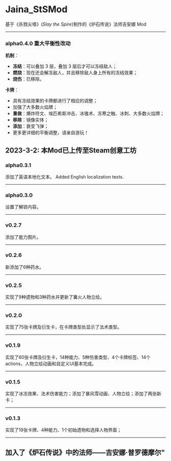 # Jaina_StSMod
基于《杀戮尖塔》(*Slay the Spire*)制作的《炉石传说》法师吉安娜 Mod

----
### alpha0.4.0 重大平衡性改动
**机制**：
- **冻结**：可以叠加 3 层，叠加 3 层后才可以冻结敌人；
- **燃烧**：现在还会解冻敌人，并且移除敌人身上所有的冻结效果；
- **烧伤**：已移除。

**卡牌**：
- 具有冻结效果的卡牌都进行了相应的调整；
- 加强了大多数火焰牌；
- **重做**：爆炸符文、埃匹希斯冲击、冰锥术、冻寒之触、冰刺、大多数火焰牌；
- **移除**：镜像实体；
- **添加**：衰变飞弹；
- 更多更详细的平衡调整，请亲自游玩！

2023-3-2: 本Mod已上传至Steam创意工坊
----
### alpha0.3.1
添加了英语本地化文本。
Added English localization texts.

----
### alpha0.3.0
设置了解锁内容。

----
### v0.2.7
添加了能力图片。

----
### v0.2.6
新添加了6种药水。

----
### v0.2.5
实现了9种遗物和3种药水并更新了篝火人物立绘。

----
### v0.2.0
实现了75张卡牌及衍生卡，在卡牌类型处显示了法术类型。

----
### v0.1.9
实现了60张卡牌及衍生卡，14种能力、5种伤害类型、4个卡牌标签、14个actions，人物立绘动画和自定义UI基本完成。

----
### v0.1.5
实现了冰冻效果、法术伤害能力；添加了暴风雪动画、人物立绘；添加了两张新卡；

----
### v0.1.3 
实现了19张卡牌、4种能力、1个初始遗物和选择人物界面；

----
加入了《炉石传说》中的法师——吉安娜·普罗德摩尔"
---
